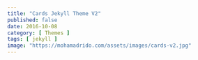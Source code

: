 ```yaml
---
title: "Cards Jekyll Theme V2"
published: false
date: 2016-10-08
category: [ Themes ]
tags: [ jekyll ]
image: "https://mohamadrido.com/assets/images/cards-v2.jpg"
---
```

<br />
